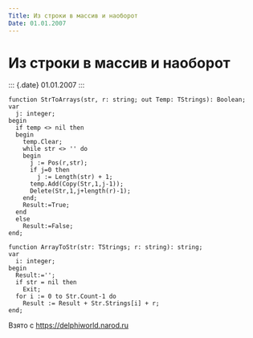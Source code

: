 ```yaml
---
Title: Из строки в массив и наоборот
Date: 01.01.2007
---
```



Из строки в массив и наоборот
=============================

::: {.date}
01.01.2007
:::

    function StrToArrays(str, r: string; out Temp: TStrings): Boolean;
    var
      j: integer;
    begin
      if temp <> nil then
      begin
        temp.Clear;
        while str <> '' do
        begin
          j := Pos(r,str);
          if j=0 then
            j := Length(str) + 1;
          temp.Add(Copy(Str,1,j-1));
          Delete(Str,1,j+length(r)-1);
        end;
        Result:=True;
      end
      else
        Result:=False;
    end;
     
    function ArrayToStr(str: TStrings; r: string): string;
    var
      i: integer;
    begin
      Result:='';
      if str = nil then
        Exit;
      for i := 0 to Str.Count-1 do
        Result := Result + Str.Strings[i] + r;
    end;

Взято с <https://delphiworld.narod.ru>
